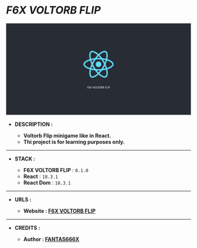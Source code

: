 # _F6X VOLTORB FLIP_

![THUMBNAIL](resources/img/Thumbnail.png)

- **DESCRIPTION :**

  - **Voltorb Flip minigame like in React.**
  - **Thi project is for learning purposes only.**

---

- **STACK :**

  - **F6X VOLTORB FLIP** : `0.1.0`
  - **React** : `18.3.1`
  - **React Dom** : `18.3.1`

---

- **URLS :**

  - **Website : [F6X VOLTORB FLIP](https://github.com/FANTAS666IXI/F6X-VOLTORB-FLIP)**

---

- **CREDITS :**

  - **Author : [FANTAS666X](https://github.com/FANTAS666IXI)**

